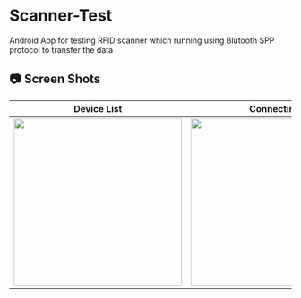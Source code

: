 # Scanner-Test
Android App for testing RFID scanner which running using Blutooth SPP protocol to transfer the data

## 📷 Screen Shots

Device List | Connecting | Result List
:----------:|:-------------:|:--------:
<img src="https://user-images.githubusercontent.com/343957/145137612-0f85aecd-f45f-4d3b-b227-c92a074e2a1a.png" width=300/> | <img src="https://user-images.githubusercontent.com/343957/145137778-e2e48446-afdc-4980-af01-d2b8cb0e1b44.png" width=300/> | <img src="https://user-images.githubusercontent.com/343957/145137860-a701fa64-284d-4464-94e7-805213526383.png" width=300/>
